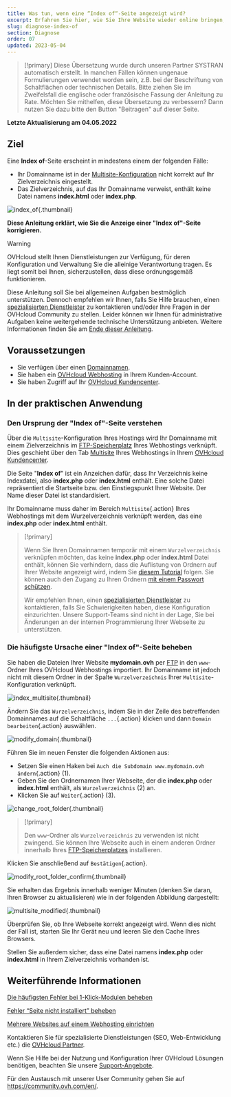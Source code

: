 ```yaml
---
title: Was tun, wenn eine “Index of“-Seite angezeigt wird?
excerpt: Erfahren Sie hier, wie Sie Ihre Website wieder online bringen, wenn eine “Index of“-Seite angezeigt wird
slug: diagnose-index-of
section: Diagnose
order: 07
updated: 2023-05-04
---
```


> [!primary]
> Diese Übersetzung wurde durch unseren Partner SYSTRAN automatisch erstellt. In manchen Fällen können ungenaue Formulierungen verwendet worden sein, z.B. bei der Beschriftung von Schaltflächen oder technischen Details. Bitte ziehen Sie im Zweifelsfall die englische oder französische Fassung der Anleitung zu Rate. Möchten Sie mithelfen, diese Übersetzung zu verbessern? Dann nutzen Sie dazu bitte den Button "Beitragen" auf dieser Seite.
>

**Letzte Aktualisierung am 04.05.2022**

## Ziel 

Eine **Index of**-Seite erscheint in mindestens einem der folgenden Fälle:

- Ihr Domainname ist in der [Multisite-Konfiguration](/pages/web/hosting/multisites_configure_multisite) nicht korrekt auf Ihr Zielverzeichnis eingestellt.
- Das Zielverzeichnis, auf das Ihr Domainname verweist, enthält keine Datei namens **index.html** oder **index.php**.

![index_of](images/index_of.png){.thumbnail}

**Diese Anleitung erklärt, wie Sie die Anzeige einer "Index of"-Seite korrigieren.**

> [!warning]
> OVHcloud stellt Ihnen Dienstleistungen zur Verfügung, für deren Konfiguration und Verwaltung Sie die alleinige Verantwortung tragen. Es liegt somit bei Ihnen, sicherzustellen, dass diese ordnungsgemäß funktionieren.
> 
> Diese Anleitung soll Sie bei allgemeinen Aufgaben bestmöglich unterstützen. Dennoch empfehlen wir Ihnen, falls Sie Hilfe brauchen, einen [spezialisierten Dienstleister](https://partner.ovhcloud.com/de/directory/) zu kontaktieren und/oder Ihre Fragen in der OVHcloud Community zu stellen. Leider können wir Ihnen für administrative Aufgaben keine weitergehende technische Unterstützung anbieten. Weitere Informationen finden Sie am [Ende dieser Anleitung](#gofurther).
>

## Voraussetzungen

- Sie verfügen über einen [Domainnamen](https://www.ovhcloud.com/de/domains/).
- Sie haben ein [OVHcloud Webhosting](https://www.ovhcloud.com/de/web-hosting/) in Ihrem Kunden-Account.
- Sie haben Zugriff auf Ihr [OVHcloud Kundencenter](https://www.ovh.com/auth/?action=gotomanager&from=https://www.ovh.de/&ovhSubsidiary=de).

## In der praktischen Anwendung

### Den Ursprung der "Index of"-Seite verstehen

Über die `Multisite`-Konfiguration Ihres Hostings wird Ihr Domainname mit einem Zielverzeichnis im [FTP-Speicherplatz](https://docs.ovh.com/de/hosting/verbindung-ftp-speicher-webhosting/) Ihres Webhostings verknüpft. Dies geschieht über den Tab [Multisite](/pages/web/hosting/multisites_configure_multisite) Ihres Webhostings in Ihrem [OVHcloud Kundencenter](https://www.ovh.com/auth/?action=gotomanager&from=https://www.ovh.de/&ovhSubsidiary=de).

Die Seite "**Index of**" ist ein Anzeichen dafür, dass Ihr Verzeichnis keine Indexdatei, also **index.php** oder **index.html** enthält. Eine solche Datei repräsentiert die Startseite bzw. den Einstiegspunkt Ihrer Website. Der Name dieser Datei ist standardisiert.

Ihr Domainname muss daher im Bereich `Multisite`{.action} Ihres Webhostings mit dem Wurzelverzeichnis verknüpft werden, das eine **index.php** oder **index.html** enthält.

> [!primary]
>
> Wenn Sie Ihren Domainnamen temporär mit einem `Wurzelverzeichnis` verknüpfen möchten, das keine **index.php** oder **index.html** Datei enthält, können Sie verhindern, dass die Auflistung von Ordnern auf Ihrer Website angezeigt wird, indem Sie [diesem Tutorial](https://docs.ovh.com/de/hosting/webhosting_welche_anderen_operationen_sind_mit_htaccess-dateien_moglich/#verzeichnis-browsing-verhindern) folgen. Sie können auch den Zugang zu Ihren Ordnern [mit einem Passwort schützen](https://docs.ovh.com/de/hosting/hosting-htaccess-authentifizierung/).
>
> Wir empfehlen Ihnen, einen [spezialisierten Dienstleister](https://partner.ovhcloud.com/de/directory/) zu kontaktieren, falls Sie Schwierigkeiten haben, diese Konfiguration einzurichten. Unsere Support-Teams sind nicht in der Lage, Sie bei Änderungen an der internen Programmierung Ihrer Webseite zu unterstützen.

### Die häufigste Ursache einer "Index of"-Seite beheben

Sie haben die Dateien Ihrer Website **mydomain.ovh** per [FTP](https://docs.ovh.com/de/hosting/verbindung-ftp-speicher-webhosting/) in den `www`-Ordner Ihres OVHcloud Webhostings importiert. Ihr Domainname ist jedoch nicht mit diesem Ordner in der Spalte `Wurzelverzeichnis` Ihrer `Multisite`-Konfiguration verknüpft.

![index_multisite](images/index_of_multisite.png){.thumbnail}

Ändern Sie das `Wurzelverzeichnis`, indem Sie in der Zeile des betreffenden Domainnames auf die Schaltfläche `...`{.action} klicken und dann `Domain bearbeiten`{.action} auswählen.

![modify_domain](images/modify_domain.png){.thumbnail}

Führen Sie im neuen Fenster die folgenden Aktionen aus:

- Setzen Sie einen Haken bei `Auch die Subdomain www.mydomain.ovh ändern`{.action} (1).
- Geben Sie den Ordnernamen Ihrer Webseite, der die **index.php** oder **index.html** enthält, als `Wurzelverzeichnis` (2) an.
- Klicken Sie auf `Weiter`{.action} (3).

![change_root_folder](images/change_root_folder01.png){.thumbnail}

> [!primary]
>
> Den `www`-Ordner als `Wurzelverzeichnis` zu verwenden ist nicht zwingend. Sie können Ihre Webseite auch in einem anderen Ordner innerhalb Ihres [FTP-Speicherplatzes](https://docs.ovh.com/de/hosting/verbindung-ftp-speicher-webhosting/) installieren.
>

Klicken Sie anschließend auf `Bestätigen`{.action}.

![modify_root_folder_confirm](images/modify_root_folder_confirm.png){.thumbnail}

Sie erhalten das Ergebnis innerhalb weniger Minuten (denken Sie daran, Ihren Browser zu aktualisieren) wie in der folgenden Abbildung dargestellt:

![multisite_modified](images/multisite_modified.png){.thumbnail}

Überprüfen Sie, ob Ihre Webseite korrekt angezeigt wird. Wenn dies nicht der Fall ist, starten Sie Ihr Gerät neu und leeren Sie den Cache Ihres Browsers.

Stellen Sie außerdem sicher, dass eine Datei namens **index.php** oder **index.html** in Ihrem Zielverzeichnis vorhanden ist.

## Weiterführende Informationen <a name=“gofurther“></a>

[Die häufigsten Fehler bei 1-Klick-Modulen beheben](https://docs.ovh.com/de/hosting/fehler-bei-1-klick-modulen/)

[Fehler “Seite nicht installiert” beheben](https://docs.ovh.com/de/hosting/webhosting_fehler_-_webseite_ist_nicht_installiert/)

[Mehrere Websites auf einem Webhosting einrichten](https://docs.ovh.com/de/hosting/multisites-mehrere-websites-konfigurieren/)

Kontaktieren Sie für spezialisierte Dienstleistungen (SEO, Web-Entwicklung etc.) die [OVHcloud Partner](https://partner.ovhcloud.com/de/directory/).

Wenn Sie Hilfe bei der Nutzung und Konfiguration Ihrer OVHcloud Lösungen benötigen, beachten Sie unsere [Support-Angebote](https://www.ovhcloud.com/de/support-levels/).

Für den Austausch mit unserer User Community gehen Sie auf <https://community.ovh.com/en/>.
